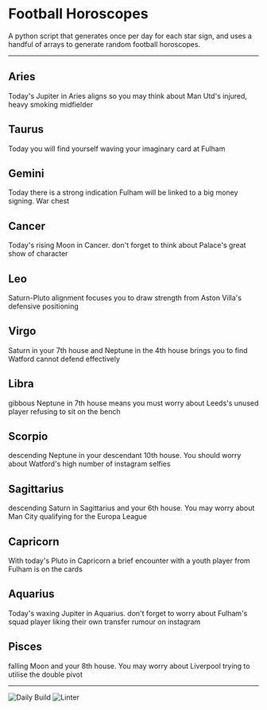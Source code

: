 # Football Horoscopes

A python script that generates once per day for each star sign, and uses a handful of arrays to generate random football horoscopes.

---

<!-- horoscopes_item starts -->
<h2>Aries</h2><p>Today's Jupiter in Aries aligns so you may think about Man Utd's injured, heavy smoking midfielder</p><h2>Taurus</h2><p>Today you will find yourself waving your imaginary card at Fulham</p><h2>Gemini</h2><p>Today there is a strong indication Fulham will be linked to a big money signing. War chest</p><h2>Cancer</h2><p>Today's rising Moon in Cancer. don't forget to think about Palace's great show of character</p><h2>Leo</h2><p>Saturn-Pluto alignment focuses you to draw strength from Aston Villa's defensive positioning</p><h2>Virgo</h2><p>Saturn in your 7th house and Neptune in the 4th house brings you to find Watford cannot defend effectively</p><h2>Libra</h2><p>gibbous Neptune in 7th house means you must worry about Leeds's unused player refusing to sit on the bench</p><h2>Scorpio</h2><p>descending Neptune in your descendant 10th house. You should worry about Watford's high number of instagram selfies</p><h2>Sagittarius</h2><p>descending Saturn in Sagittarius and your 6th house. You may worry about Man City qualifying for the Europa League</p><h2>Capricorn</h2><p>With today's Pluto in Capricorn a brief encounter with a youth player from Fulham is on the cards</p><h2>Aquarius</h2><p>Today's waxing Jupiter in Aquarius. don't forget to worry about Fulham's squad player liking their own transfer rumour on instagram</p><h2>Pisces</h2><p>falling Moon and your 8th house. You may worry about Liverpool trying to utilise the double pivot</p>
<!-- horoscopes_item ends -->

---

![Daily Build](https://github.com/MatBenfield/horofootball.thechels.uk/workflows/Daily%20Build/badge.svg) ![Linter](https://github.com/MatBenfield/horofootball.thechels.uk/workflows/Linter/badge.svg)
